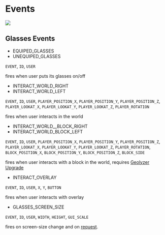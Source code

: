 # Events

![](https://i.imgur.com/MUEE9RC.png)

## Glasses Events
* EQUIPED_GLASSES
* UNEQUIPED_GLASSES

`EVENT`, `ID`, `USER`

fires when user puts its glasses on/off

* INTERACT_WORLD_RIGHT
* INTERACT_WORLD_LEFT

`EVENT`, `ID`, `USER`, `PLAYER_POSITION_X`, `PLAYER_POSITION_Y`, `PLAYER_POSITION_Z`, `PLAYER_LOOKAT_X`, `PLAYER_LOOKAT_Y`, `PLAYER_LOOKAT_Z`, `PLAYER_ROTATION`

fires when user interacts in the world

* INTERACT_WORLD__BLOCK_RIGHT
* INTERACT_WORLD_BLOCK_LEFT

`EVENT`, `ID`, `USER`, `PLAYER_POSITION_X`, `PLAYER_POSITION_Y`, `PLAYER_POSITION_Z`, `PLAYER_LOOKAT_X`, `PLAYER_LOOKAT_Y`, `PLAYER_LOOKAT_Z`, `PLAYER_ROTATION`, `BLOCK_POSITION_X`, `BLOCK_POSITION_Y`, `BLOCK_POSITION_Z`, `BLOCK_SIDE`

fires when user interacts with a block in the world, requires [Geolyzer Upgrade](Glasses#geolyzer)



* INTERACT_OVERLAY

`EVENT`, `ID`, `USER`, `X`, `Y`, `BUTTON`

fires when user interacts with overlay

* GLASSES_SCREEN_SIZE

`EVENT`, `ID`, `USER`, `WIDTH`, `HEIGHT`, `GUI_SCALE`

fires on screen-size change and on [request](Terminal_Commands#requestresolutioneventsuser).